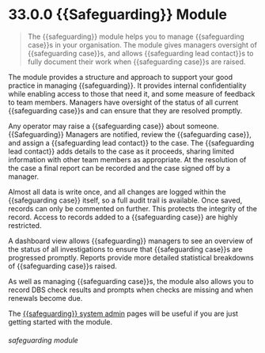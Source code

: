 # 33.0.0 {{Safeguarding}} Module

> The {{safeguarding}} module helps you to manage {{safeguarding case}}s in your organisation. The module gives managers oversight of {{safeguarding case}}s, and allows {{safeguarding lead contact}}s to fully document their work when {{safeguarding case}}s are raised.

The module provides a structure and approach to support your good practice in managing {{safeguarding}}. It provides internal
confidentiality while enabling access to those that need it, and some measure of feedback to team members. Managers
have oversight of the status of all current {{safeguarding case}}s and can ensure that they are resolved promptly.

Any operator may raise a {{safeguarding case}} about someone. {{Safeguarding}} Managers are notified, review the {{safeguarding case}}, and assign a
{{safeguarding lead contact}} to the case. The {{safeguarding lead contact}} adds details to the case as it proceeds, sharing limited information with
other team members as appropriate. At the resolution of the case a final report can be recorded and the case signed off
by a manager.

Almost all data is write once, and all changes are logged within the {{safeguarding case}} itself, so a full audit trail
is available. Once saved, records can only be commented on further. This protects the integrity of the record. Access to records
added to a {{safeguarding case}} are highly restricted.

A dashboard view allows {{safeguarding}} managers to see an overview of the status of all investigations to ensure that
{{safeguarding case}}s are progressed promptly. Reports provide more detailed statistical breakdowns of {{safeguarding case}}s raised.

As well as managing {{safeguarding case}}s, the module also allows you to record DBS check results and prompts when
checks are missing and when renewals become due. 

The [{{safeguarding}} system admin](/help/p/33.9.0) pages will be useful if you are just getting started with the module.

###### safeguarding module
